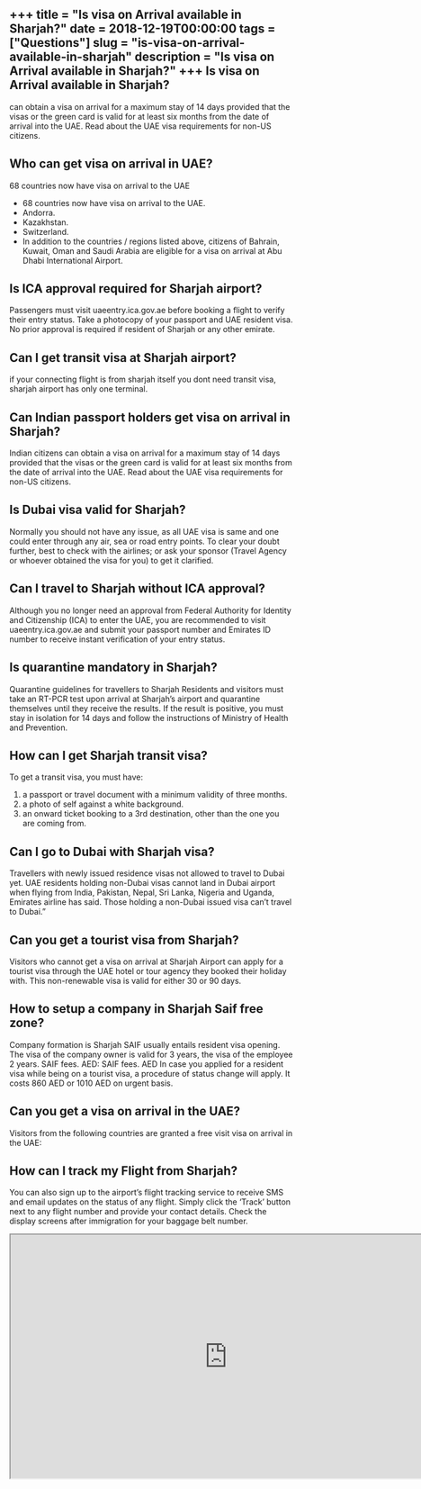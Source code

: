 +++
title = "Is visa on Arrival available in Sharjah?"
date = 2018-12-19T00:00:00
tags = ["Questions"]
slug = "is-visa-on-arrival-available-in-sharjah"
description = "Is visa on Arrival available in Sharjah?"
+++
Is visa on Arrival available in Sharjah?
----------------------------------------

can obtain a visa on arrival for a maximum stay of 14 days provided that the visas or the green card is valid for at least six months from the date of arrival into the UAE. Read about the UAE visa requirements for non-US citizens.

Who can get visa on arrival in UAE?
-----------------------------------

68 countries now have visa on arrival to the UAE

- 68 countries now have visa on arrival to the UAE.
- Andorra.
- Kazakhstan.
- Switzerland.
- In addition to the countries / regions listed above, citizens of Bahrain, Kuwait, Oman and Saudi Arabia are eligible for a visa on arrival at Abu Dhabi International Airport.

Is ICA approval required for Sharjah airport?
---------------------------------------------

Passengers must visit uaeentry.ica.gov.ae before booking a flight to verify their entry status. Take a photocopy of your passport and UAE resident visa. No prior approval is required if resident of Sharjah or any other emirate.

Can I get transit visa at Sharjah airport?
------------------------------------------

if your connecting flight is from sharjah itself you dont need transit visa, sharjah airport has only one terminal.

Can Indian passport holders get visa on arrival in Sharjah?
-----------------------------------------------------------

Indian citizens can obtain a visa on arrival for a maximum stay of 14 days provided that the visas or the green card is valid for at least six months from the date of arrival into the UAE. Read about the UAE visa requirements for non-US citizens.

Is Dubai visa valid for Sharjah?
--------------------------------

Normally you should not have any issue, as all UAE visa is same and one could enter through any air, sea or road entry points. To clear your doubt further, best to check with the airlines; or ask your sponsor (Travel Agency or whoever obtained the visa for you) to get it clarified.

Can I travel to Sharjah without ICA approval?
---------------------------------------------

Although you no longer need an approval from Federal Authority for Identity and Citizenship (ICA) to enter the UAE, you are recommended to visit uaeentry.ica.gov.ae and submit your passport number and Emirates ID number to receive instant verification of your entry status.

Is quarantine mandatory in Sharjah?
-----------------------------------

Quarantine guidelines for travellers to Sharjah Residents and visitors must take an RT-PCR test upon arrival at Sharjah’s airport and quarantine themselves until they receive the results. If the result is positive, you must stay in isolation for 14 days and follow the instructions of Ministry of Health and Prevention.

How can I get Sharjah transit visa?
-----------------------------------

To get a transit visa, you must have:

1. a passport or travel document with a minimum validity of three months.
2. a photo of self against a white background.
3. an onward ticket booking to a 3rd destination, other than the one you are coming from.

Can I go to Dubai with Sharjah visa?
------------------------------------

Travellers with newly issued residence visas not allowed to travel to Dubai yet. UAE residents holding non-Dubai visas cannot land in Dubai airport when flying from India, Pakistan, Nepal, Sri Lanka, Nigeria and Uganda, Emirates airline has said. Those holding a non-Dubai issued visa can’t travel to Dubai.”

Can you get a tourist visa from Sharjah?
----------------------------------------

Visitors who cannot get a visa on arrival at Sharjah Airport can apply for a tourist visa through the UAE hotel or tour agency they booked their holiday with. This non-renewable visa is valid for either 30 or 90 days.

How to setup a company in Sharjah Saif free zone?
-------------------------------------------------

Company formation is Sharjah SAIF usually entails resident visa opening. The visa of the company owner is valid for 3 years, the visa of the employee 2 years. SAIF fees. AED: SAIF fees. AED In case you applied for a resident visa while being on a tourist visa, a procedure of status change will apply. It costs 860 AED or 1010 AED on urgent basis.

Can you get a visa on arrival in the UAE?
-----------------------------------------

Visitors from the following countries are granted a free visit visa on arrival in the UAE:

How can I track my Flight from Sharjah?
---------------------------------------

You can also sign up to the airport’s flight tracking service to receive SMS and email updates on the status of any flight. Simply click the ‘Track’ button next to any flight number and provide your contact details. Check the display screens after immigration for your baggage belt number.

<iframe allow="accelerometer; autoplay; clipboard-write; encrypted-media; gyroscope; picture-in-picture" allowfullscreen="" class="__youtube_prefs__  epyt-is-override  no-lazyload" data-no-lazy="1" data-origheight="433" data-origwidth="770" data-skipgform_ajax_framebjll="" height="433" id="_ytid_43077" loading="lazy" src="https://www.youtube.com/embed/x-0exj3gJxM?enablejsapi=1&autoplay=0&cc_load_policy=0&cc_lang_pref=&iv_load_policy=1&loop=0&modestbranding=0&rel=1&fs=1&playsinline=0&autohide=2&theme=dark&color=red&controls=1&" title="YouTube player" width="770"></iframe>